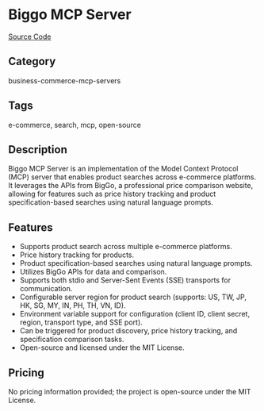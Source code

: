 # Biggo MCP Server

[Source Code](https://github.com/Funmula-Corp/biggo-mcp-server)

## Category
business-commerce-mcp-servers

## Tags
e-commerce, search, mcp, open-source

## Description
Biggo MCP Server is an implementation of the Model Context Protocol (MCP) server that enables product searches across e-commerce platforms. It leverages the APIs from BigGo, a professional price comparison website, allowing for features such as price history tracking and product specification-based searches using natural language prompts.

## Features
- Supports product search across multiple e-commerce platforms.
- Price history tracking for products.
- Product specification-based searches using natural language prompts.
- Utilizes BigGo APIs for data and comparison.
- Supports both stdio and Server-Sent Events (SSE) transports for communication.
- Configurable server region for product search (supports: US, TW, JP, HK, SG, MY, IN, PH, TH, VN, ID).
- Environment variable support for configuration (client ID, client secret, region, transport type, and SSE port).
- Can be triggered for product discovery, price history tracking, and specification comparison tasks.
- Open-source and licensed under the MIT License.

## Pricing
No pricing information provided; the project is open-source under the MIT License.